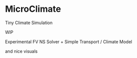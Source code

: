 # MicroClimate
Tiny Climate Simulation

WIP

Experimental FV NS Solver + Simple Transport / Climate Model

and nice visuals
